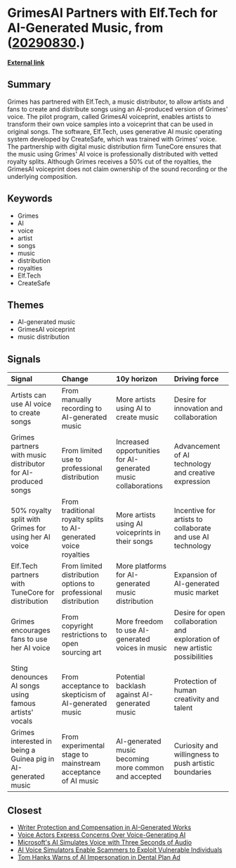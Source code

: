 # __GrimesAI Partners with Elf.Tech for AI-Generated Music__, from ([20290830](https://kghosh.substack.com/p/20290830).)

__[External link](https://www.forbes.com/sites/antoniopequenoiv/2023/06/12/grimes-helps-artists-distribute-songs-using-her-ai-voice--if-they-pay-royalties-heres-how-it-works/?sh=5068fc7e49ae&utm_source=substack&utm_medium=email)__



## Summary

Grimes has partnered with Elf.Tech, a music distributor, to allow artists and fans to create and distribute songs using an AI-produced version of Grimes' voice. The pilot program, called GrimesAI voiceprint, enables artists to transform their own voice samples into a voiceprint that can be used in original songs. The software, Elf.Tech, uses generative AI music operating system developed by CreateSafe, which was trained with Grimes' voice. The partnership with digital music distribution firm TuneCore ensures that the music using Grimes' AI voice is professionally distributed with vetted royalty splits. Although Grimes receives a 50% cut of the royalties, the GrimesAI voiceprint does not claim ownership of the sound recording or the underlying composition.

## Keywords

* Grimes
* AI
* voice
* artist
* songs
* music
* distribution
* royalties
* Elf.Tech
* CreateSafe

## Themes

* AI-generated music
* GrimesAI voiceprint
* music distribution

## Signals

| Signal                                                        | Change                                                          | 10y horizon                                                   | Driving force                                                               |
|:--------------------------------------------------------------|:----------------------------------------------------------------|:--------------------------------------------------------------|:----------------------------------------------------------------------------|
| Artists can use AI voice to create songs                      | From manually recording to AI-generated music                   | More artists using AI to create music                         | Desire for innovation and collaboration                                     |
| Grimes partners with music distributor for AI-produced songs  | From limited use to professional distribution                   | Increased opportunities for AI-generated music collaborations | Advancement of AI technology and creative expression                        |
| 50% royalty split with Grimes for using her AI voice          | From traditional royalty splits to AI-generated voice royalties | More artists using AI voiceprints in their songs              | Incentive for artists to collaborate and use AI technology                  |
| Elf.Tech partners with TuneCore for distribution              | From limited distribution options to professional distribution  | More platforms for AI-generated music distribution            | Expansion of AI-generated music market                                      |
| Grimes encourages fans to use her AI voice                    | From copyright restrictions to open sourcing art                | More freedom to use AI-generated voices in music              | Desire for open collaboration and exploration of new artistic possibilities |
| Sting denounces AI songs using famous artists' vocals         | From acceptance to skepticism of AI-generated music             | Potential backlash against AI-generated music                 | Protection of human creativity and talent                                   |
| Grimes interested in being a Guinea pig in AI-generated music | From experimental stage to mainstream acceptance of AI music    | AI-generated music becoming more common and accepted          | Curiosity and willingness to push artistic boundaries                       |

## Closest

* [Writer Protection and Compensation in AI-Generated Works](32f927ba9dd86866c45f72f407a2950e)
* [Voice Actors Express Concerns Over Voice-Generating AI](fdaa6ee397da0b1a689af2883ee8f2af)
* [Microsoft's AI Simulates Voice with Three Seconds of Audio](146bf2c4637290e20802f18dee14bbaf)
* [AI Voice Simulators Enable Scammers to Exploit Vulnerable Individuals](0a49a5c0770b63ff41a4b19b66e478b1)
* [Tom Hanks Warns of AI Impersonation in Dental Plan Ad](a6a85ffaf515094e85437d112d6f19b7)